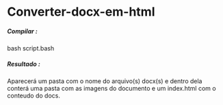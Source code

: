 # Converter-docx-em-html

<h5>Compilar : </h5>

bash script.bash 

<h5>Resultado : </h5>

Aparecerá um pasta com o nome do arquivo(s) docx(s) e dentro dela conterá uma pasta com as imagens do documento e um index.html com o conteudo do docs.

